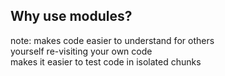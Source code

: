 ##  Why use modules?

note:
  makes code easier to understand for others
  <br>
  yourself re-visiting your own code
  <br>
  makes it easier to test code in isolated chunks
